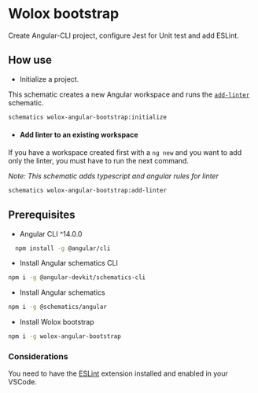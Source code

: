 # Wolox bootstrap

Create Angular-CLI project, configure Jest for Unit test and add ESLint.


## How use 

- Initialize a project.

This schematic creates a new Angular workspace and runs the [`add-linter`](#add-linter-to-an-existing-workspace) schematic.

```bash
schematics wolox-angular-bootstrap:initialize
```

- #### Add linter to an existing workspace

If you have a workspace created first with a `ng new` and you want to add only the linter, you must have to run the next command.

_Note: This schematic adds typescript and angular rules for linter_

```bash
schematics wolox-angular-bootstrap:add-linter
```

## Prerequisites 

- Angular CLI ^14.0.0

```bash
  npm install -g @angular/cli
```

- Install Angular schematics CLI

```bash
npm i -g @angular-devkit/schematics-cli
```

- Install Angular schematics

```bash
npm i -g @schematics/angular
```

- Install Wolox bootstrap

```bash
npm i -g wolox-angular-bootstrap
```

### **Considerations**

You need to have the [ESLint](vscode:extension/dbaeumer.vscode-eslint) extension installed and enabled in your VSCode.
